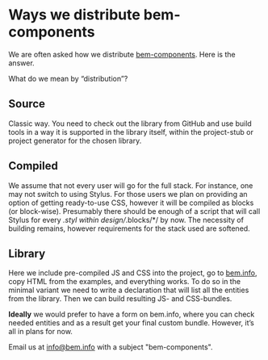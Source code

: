 # Ways we distribute bem-components

We are often asked how we distribute [bem-components](https://en.bem.info/libs/bem-components/). Here is the answer.

What do we mean by “distribution”?

## Source

Classic way. You need to check out the library from GitHub and use build tools in a way it is supported in the library itself, within the project-stub or project generator for the chosen library.

## Compiled

We assume that not every user will go for the full stack. For instance, one may not switch to using Stylus. For those users we plan on providing an option of getting ready-to-use CSS, however it will be compiled as blocks (or block-wise). Presumably there should be enough of a script that will call Stylus for every *.styl within design/*.blocks/*/ by now. The necessity of building remains, however requirements for the stack used are softened.

## Library

Here we include pre-compiled JS and CSS into the project, go to [bem.info](https://en.bem.info/), copy HTML from the examples, and everything works. To do so in the minimal variant we need to write a declaration that will list all the entities from the library. Then we can build resulting JS- and CSS-bundles.

**Ideally** we would prefer to have a form on bem.info, where you can check needed entities and as a result get your final custom bundle. However, it’s all in plans for now.

Email us at [info@bem.info](mailto:info@bem.info) with a subject "bem-components".
